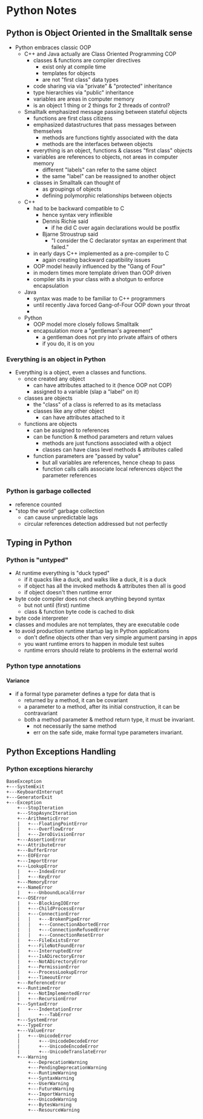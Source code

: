 # Python Notes

## Python is Object Oriented in the Smalltalk sense

* Python embraces classic OOP
  * C++ and Java actually are Class Oriented Programming COP
    * classes & functions are compiler directives
      * exist only at compile time
      * templates for objects
      * are not "first class" data types
    * code sharing via via "private" & "protected" inheritance
    * type hierarchies via "public" inheritance
    * variables are areas in computer memory
    * is an object 1 thing or 2 things for 2 threads of control?
  * Smalltalk emphasized message passing between stateful objects
    * functions are first class citizens
    * emphasized datastructures that pass messages between themselves
      * methods are functions tightly associated with the data
      * methods are the interfaces between objects
    * everything is an object, functions & classes "first class" objects
    * variables are references to objects, not areas in computer memory
      * different "labels" can refer to the same object
      * the same "label" can be reassigned to another object
    * classes in Smalltalk can thought of
      * as groupings of objects
      * defining polymorphic relationships between objects
  * C++
    * had to be backward compatible to C
      * hence syntax very inflexible
      * Dennis Richie said
        * if he did C over again declarations would be postfix
      * Bjarne Stroustrup said
        * "I consider the C declarator syntax an experiment that failed."
    * in early days C++ implemented as a pre-compiler to C
      * again creating backward capatibility issues
    * OOP model heavily influenced by the "Gang of Four"
    * in modern times more template driven than OOP driven
    * compiler sits in your class with a shotgun to enforce encapsulation
  * Java
    * syntax was made to be familiar to C++ programmers
    * until recently Java forced Gang-of-Four OOP down your throat
    * 
  * Python
    * OOP model more closely follows Smalltalk
    * encapsulation more a "gentleman's agreement"
      * a gentleman does not pry into private affairs of others
      * if you do, it is on you

### Everything is an object in Python

* Everything is a object, even a classes and functions.
  * once created any object
    * can have attributes attached to it (hence OOP not COP)
    * assigned to a variable (slap a "label" on it)
  * classes are objects
    * the "class" of a class is referred to as its metaclass
    * classes like any other object
      * can have attributes attached to it
  * functions are objects
    * can be assigned to references
    * can be function & method parameters and return values
      * methods are just functions associated with a object
      * classes can have class level methods & attributes called
    * function parameters are "passed by value"
      * but all variables are references, hence cheap to pass
      * function calls
        calls associate local references object the parameter references

### Python is garbage collected

* reference counted
* "stop the world" garbage collection
  * can cause unpredictable lags
  * circular references detection addressed but not perfectly

## Typing in Python

### Python is "untyped"
* At runtime everything is "duck typed"
  * if it quacks like a duck, and walks like a duck, it is a duck
  * if object has all the invoked methods & attributes then all is good
  * if object doesn't then runtime error
* byte code compiler does not check anything beyond syntax
  * but not until (first) runtime
  * class & function byte code is cached to disk
* byte code interpreter 
* classes and modules are not templates, they are executable code
* to avoid production runtime startup lag in Python applications
  * don't define objects other than very simple argument parsing in apps
  * you want runtime errors to happen in module test suites
  * runtime errors should relate to problems in the external world

### Python type annotations

#### Variance

* if a formal type parameter defines a type for data that is
  * returned by a method, it can be covariant
  * a parameter to a method, after its initial construction, it can be contravariant
  * both a method parameter & method return type, it must be invariant.
    * not necessarily the same method
    * err on the safe side, make formal type parameters invariant.

## Python Exceptions Handling

### Python exceptions hierarchy

```
BaseException
+---SystemExit
+---KeyboardInterrupt
+---GeneratorExit
+---Exception
    +---StopIteration
    +---StopAsyncIteration
    +---ArithmeticError
    |   +---FloatingPointError
    |   +---OverflowError
    |   +---ZeroDivisionError
    +---AssertionError
    +---AttributeError
    +---BufferError
    +---EOFError
    +---ImportError
    +---LookupError
    |   +---IndexError
    |   +---KeyError
    +---MemoryError
    +---NameError
    |   +---UnboundLocalError
    +---OSError
    |   +---BlockingIOError
    |   +---ChildProcessError
    |   +---ConnectionError
    |   |   +---BrokenPipeError
    |   |   +---ConnectionAbortedError
    |   |   +---ConnectionRefusedError
    |   |   +---ConnectionResetError
    |   +---FileExistsError
    |   +---FileNotFoundError
    |   +---InterruptedError
    |   +---IsADirectoryError
    |   +---NotADirectoryError
    |   +---PermissionError
    |   +---ProcessLookupError
    |   +---TimeoutError
    +---ReferenceError
    +---RuntimeError
    |   +---NotImplementedError
    |   +---RecursionError
    +---SyntaxError
    |   +---IndentationError
    |       +---TabError
    +---SystemError
    +---TypeError
    +---ValueError
    |   +---UnicodeError
    |       +---UnicodeDecodeError
    |       +---UnicodeEncodeError
    |       +---UnicodeTranslateError
    +---Warning
        +---DeprecationWarning
        +---PendingDeprecationWarning
        +---RuntimeWarning
        +---SyntaxWarning
        +---UserWarning
        +---FutureWarning
        +---ImportWarning
        +---UnicodeWarning
        +---BytesWarning
        +---ResourceWarning
```

